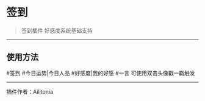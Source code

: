 # 签到
> 签到插件
> 好感度系统基础支持

---
## 使用方法
\#签到
\#今日运势|今日人品
\#好感度|我的好感
\#一言
可使用双击头像戳一戳触发

---
插件作者：Ailitonia